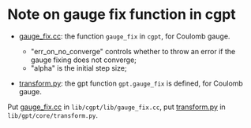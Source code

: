 # Note on gauge fix function in cgpt

- [gauge_fix.cc](./gauge_fix.cc): the function `gauge_fix` in `cgpt`, for Coulomb gauge.
    - "err_on_no_converge" controls whether to throw an error if the gauge fixing does not converge;
    - "alpha" is the initial step size;

- [transform.py](./transform.py): the gpt function `gpt.gauge_fix` is defined, for Coulomb gauge.

Put [gauge_fix.cc](./gauge_fix.cc) in `lib/cgpt/lib/gauge_fix.cc`, put [transform.py](./transform.py) in `lib/gpt/core/transform.py`.